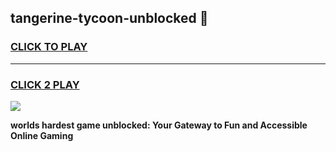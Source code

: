
## tangerine-tycoon-unblocked 👋
<h3>
<a href="https://premium.freeplayer.one?title=tangerine-tycoon-unblocked&ref=14F">CLICK TO PLAY</a></h3>
<hr>

<h3>
<a href="https://premium.freeplayer.one?title=tangerine-tycoon-unblocked&ref=14F">CLICK 2 PLAY</a>
  
</h3>

<a href="https://premium.freeplayer.one?title=tangerine-tycoon-unblocked&ref=12F/"><img src="https://clearcache.store/games.png"></a>


**worlds hardest game unblocked: Your Gateway to Fun and Accessible Online Gaming**
